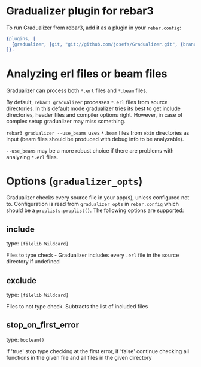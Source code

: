 # Gradualizer plugin for rebar3

To run Gradualizer from rebar3, add it as a plugin in your `rebar.config`:
```Erlang
{plugins, [
  {gradualizer, {git, "git://github.com/josefs/Gradualizer.git", {branch, "master"}}}
]}.
```

# Analyzing erl files or beam files

Gradualizer can process both `*.erl` files and `*.beam` files.

By default, `rebar3 gradualizer` processes `*.erl` files from source directories.
In this default mode gradualizer tries its best to get include directories, header files
and compiler options right. However, in case of complex setup gradualizer may miss something.

`rebar3 gradualizer --use_beams` uses `*.beam` files from `ebin` directories as input
(beam files should be produced with debug info to be analyzable).

`--use_beams` may be a more robust choice if there are problems with analyzing `*.erl` files.

# Options (`gradualizer_opts`)

Gradualizer checks every source file in your app(s), unless configured not to.
Configuration is read from `gradualizer_opts` in `rebar.config` which
should be a `proplists:proplist()`.
The following options are supported:

## include

type: `[filelib Wildcard]`

Files to type check - Gradualizer includes every `.erl` file in the source directory if undefined

## exclude

type: `[filelib Wildcard]`

Files to not type check. Subtracts the list of included files

## stop_on_first_error

type: `boolean()`

if 'true' stop type checking at the first error, if 'false' continue checking all functions in the given file and all files in the given directory
